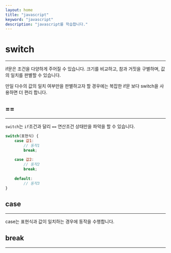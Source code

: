 ```yaml
---
layout: home
title: "javascript"
keyword: "javascript"
description: "javascript를 학습합니다."
---
```


# switch
---
if문은 조건을 다양하게 주어질 수 있습니다.
크기를 비교하고, 참과 거짓을 구별하며, 값의 일치를 판별할 수 있습니다.

만일 다수의 값의 일치 여부만을 판별하고자 할 경우에는 복잡한 if문 보다 switch을 사용하면 더  편리 합니다.

## ==
---
`switch`는 `if`조건과 달리 `==` 연산조건 상태만을 파악을 할 수 있습니다.

```javascript
switch(표현식) {
    case 값1:
        // 동작1
        break;
    
    case 값2:
        // 동작2
        break;
    
    default:
        // 동작3
}
```

## case
---
case는 표현식과 값이 일치하는 경우에 동작을 수행합니다.


## break
---


